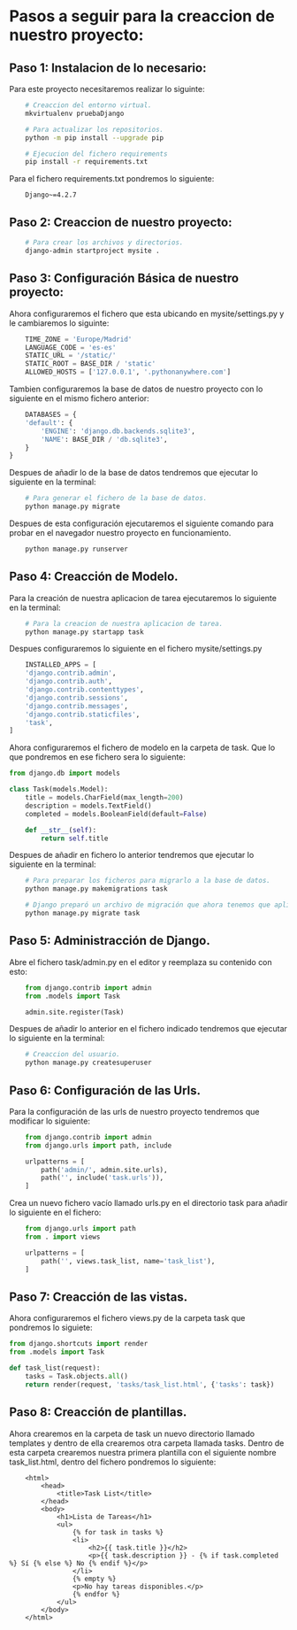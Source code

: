 # Pasos a seguir para la creaccion de nuestro proyecto:

## Paso 1: Instalacion de lo necesario:
Para este proyecto necesitaremos realizar lo siguinte:
```bash
    # Creaccion del entorno virtual.
    mkvirtualenv pruebaDjango

    # Para actualizar los repositorios.
    python -m pip install --upgrade pip

    # Ejecucion del fichero requirements
    pip install -r requirements.txt
```

Para el fichero requirements.txt pondremos lo siguiente:

```text
    Django~=4.2.7
```

## Paso 2: Creaccion de nuestro proyecto:

```bash
    # Para crear los archivos y directorios.
    django-admin startproject mysite .
```

## Paso 3: Configuración Básica de nuestro proyecto:
Ahora configuraremos el fichero que esta ubicando en mysite/settings.py y le cambiaremos lo siguinte:

```python
    TIME_ZONE = 'Europe/Madrid'
    LANGUAGE_CODE = 'es-es'
    STATIC_URL = '/static/'
    STATIC_ROOT = BASE_DIR / 'static'
    ALLOWED_HOSTS = ['127.0.0.1', '.pythonanywhere.com']
```

Tambien configuraremos la base de datos de nuestro proyecto con lo siguiente en el mismo fichero anterior:

```python
    DATABASES = {
    'default': {
        'ENGINE': 'django.db.backends.sqlite3',
        'NAME': BASE_DIR / 'db.sqlite3',
    }
}
```

Despues de añadir lo de la base de datos tendremos que ejecutar lo siguiente en la terminal:

```bash
    # Para generar el fichero de la base de datos.
    python manage.py migrate
```

Despues de esta configuración ejecutaremos el siguiente comando para probar en el navegador nuestro proyecto en funcionamiento.

```bash
    python manage.py runserver
```

## Paso 4: Creacción de Modelo.
Para la creación de nuestra aplicacion de tarea ejecutaremos lo siguiente en la terminal:
```bash
    # Para la creacion de nuestra aplicacion de tarea.
    python manage.py startapp task
```

Despues configuraremos lo siguiente en el fichero mysite/settings.py

```python
    INSTALLED_APPS = [
    'django.contrib.admin',
    'django.contrib.auth',
    'django.contrib.contenttypes',
    'django.contrib.sessions',
    'django.contrib.messages',
    'django.contrib.staticfiles',
    'task',
]
```

Ahora configuraremos el fichero de modelo en la carpeta de task. Que lo que pondremos en ese fichero sera lo siguiente:
```python
from django.db import models

class Task(models.Model):
    title = models.CharField(max_length=200)
    description = models.TextField()
    completed = models.BooleanField(default=False)

    def __str__(self):
        return self.title
```

Despues de añadir en fichero lo anterior tendremos que ejecutar lo siguiente en la terminal:

```bash
    # Para preparar los ficheros para migrarlo a la base de datos.
    python manage.py makemigrations task

    # Django preparó un archivo de migración que ahora tenemos que aplicar a nuestra base de datos.
    python manage.py migrate task
```
## Paso 5: Administracción de Django.
Abre el fichero task/admin.py en el editor y reemplaza su contenido con esto:
```python
    from django.contrib import admin
    from .models import Task

    admin.site.register(Task)
```

Despues de añadir lo anterior en el fichero indicado tendremos que ejecutar lo siguiente en la terminal:
```bash
    # Creaccion del usuario.
    python manage.py createsuperuser
```

## Paso 6: Configuración de las Urls.
Para la configuración de las urls de nuestro proyecto tendremos que modificar lo siguiente:
```python
    from django.contrib import admin
    from django.urls import path, include

    urlpatterns = [
        path('admin/', admin.site.urls),
        path('', include('task.urls')),
    ]
```

Crea un nuevo fichero vacío llamado urls.py en el directorio task para añadir lo siguiente en el fichero:
```python
    from django.urls import path
    from . import views

    urlpatterns = [
        path('', views.task_list, name='task_list'),
    ]
```

## Paso 7: Creacción de las vistas.
Ahora configuraremos el fichero views.py de la carpeta task que pondremos lo siguiete:
```python
from django.shortcuts import render
from .models import Task

def task_list(request):
    tasks = Task.objects.all()
    return render(request, 'tasks/task_list.html', {'tasks': task})
```

## Paso 8: Creacción de plantillas.
Ahora crearemos en la carpeta de task un nuevo directorio llamado templates y dentro de ella crearemos otra carpeta llamada tasks.
Dentro de esta carpeta crearemos nuestra primera plantilla con el siguiente nombre task_list.html, dentro del fichero pondremos lo siguiente:
```text
    <html>
        <head>
            <title>Task List</title>
        </head>
        <body>
            <h1>Lista de Tareas</h1>
            <ul>
                {% for task in tasks %}
                <li>
                    <h2>{{ task.title }}</h2>
                    <p>{{ task.description }} - {% if task.completed %} Sí {% else %} No {% endif %}</p>
                </li>
                {% empty %}
                <p>No hay tareas disponibles.</p>
                {% endfor %}
            </ul>
        </body>
    </html>
```
